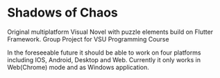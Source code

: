 # Shadows of Chaos

Original multiplatform Visual Novel with puzzle elements build on Flutter Framework.
Group Project for VSU Programming Course 

In the foreseeable future it should be able to work on four platforms including IOS, Android, Desktop and Web. Currently it only works in Web(Chrome) mode and as Windows application.
